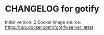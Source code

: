 CHANGELOG for gotify
===================

Initial version: 2
Docker Image source: https://hub.docker.com/r/gotify/server:latest


